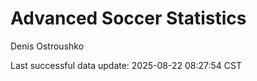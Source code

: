 # Advanced Soccer Statistics
Denis Ostroushko

<!-- gfm -->

Last successful data update: 2025-08-22 08:27:54 CST
